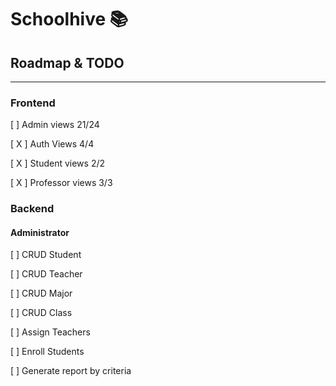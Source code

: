 # Schoolhive 📚

## Roadmap & TODO
---
### Frontend
[ ] Admin views 21/24

[ X ] Auth Views 4/4

[ X ] Student views 2/2

[ X ] Professor views 3/3

### Backend
#### Administrator
[ ] CRUD Student

[ ] CRUD Teacher

[ ] CRUD Major

[ ] CRUD Class

[ ] Assign Teachers

[ ] Enroll Students

[ ] Generate report by criteria


